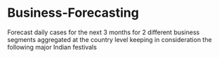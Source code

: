 # Business-Forecasting
Forecast daily cases for the next 3 months for 2 different business segments aggregated at the country level keeping in consideration the following major Indian festivals
